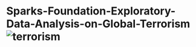 # Sparks-Foundation-Exploratory-Data-Analysis-on-Global-Terrorism![terrorism](https://user-images.githubusercontent.com/96655973/231085411-15f75807-36a7-4eed-89f1-f4a37b7e4f5c.jpg)
